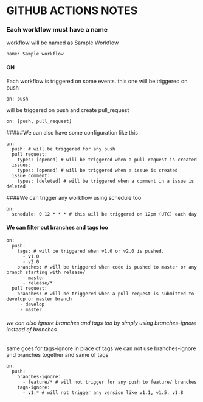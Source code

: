 # GITHUB ACTIONS NOTES
### Each workflow must have a name
workflow will be named as Sample Workflow
~~~
name: Sample workflow
~~~

#### ON
Each workflow is triggered on some events.
this one will be triggered on push
~~~~
on: push 
~~~~
will be triggered on push and create pull_request
~~~~
on: [push, pull_request] 
~~~~

#####We can also have some configuration like this
~~~~
on:
  push: # will be triggered for any push
  pull_request:
    types: [opened] # will be triggered when a pull request is created
  issues:
    types: [opened] # will be triggered when a issue is created
  issue_comment:
    types: [deleted] # will be triggered when a comment in a issue is deleted
~~~~    
####We can trigger any workflow using schedule too
~~~~
on:
  schedule: 0 12 * * * # this will be triggered on 12pm (UTC) each day 
~~~~

#### We can filter out branches and tags too
~~~~
on:
  push:
    tags: # will be triggered when v1.0 or v2.0 is pushed.
      - v1.0
      - v2.0
    branches: # will be triggered when code is pushed to master or any branch starting with release/
      - master
      - release/*
  pull_request:
    branches: # will be triggered when a pull request is submitted to develop or master branch
     - develop
     - master
~~~~

###### we can also ignore branches and tags too by simply using branches-ignore instead of branches
same goes for tags-ignore in place of tags
we can not use branches-ignore and branches together and same of tags
~~~~
on:
  push:
    branches-ignore:
      - feature/* # will not trigger for any push to feature/ branches
    tags-ignore:
      - v1.* # will not trigger any version like v1.1, v1.5, v1.8

~~~~
